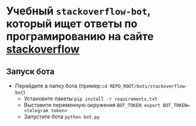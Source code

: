 # Учебный `stackoverflow-bot`, который ищет ответы по програмированию на сайте [stackoverflow](https://stackoverflow.com/)
## Запуск бота
 - Перейдите в папку бота (пример:`cd REPO_ROOT/bots/stackoverflow-bot`)
	- Установите пакеты `pip install -r requirements.txt`
	- Выставите переменную окружения `BOT_TOKEN`:  `export BOT_TOKEN=<telegram token>`
	- Запустите бота `python bot.py`